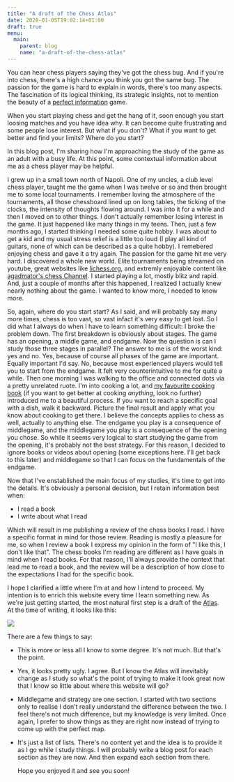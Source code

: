 ```yaml
---
title: "A draft of the Chess Atlas"
date: 2020-01-05T19:02:14+01:00
draft: true
menu:
  main:
    parent: blog
    name: "a-draft-of-the-chess-atlas"
---
```


You can hear chess players saying they've got the chess bug. And if you're into
chess, there's a high chance you think you got the same bug. The passion for the
game is hard to explain in words, there's too many aspects. The fascination of
its logical thinking, its strategic insights, not to mention the beauty of a
[perfect information](https://en.wikipedia.org/wiki/Perfect_information) game.

When you start playing chess and get the hang of it, soon enough you start
loosing matches and you have idea why. It can become quite frustrating and some
people lose interest. But what if you don't? What if you want to get better and
find your limits? Where do you start? 

In this blog post, I'm sharing how I'm approaching the study of the game as an
adult with a busy life. At this point, some contextual information about me as a
chess player may be helpful. 


I grew up in a small town north of Napoli. One of my uncles, a club level chess
player, taught me the game when I was twelve or so and then brought me to some
local tournaments. I remember loving the atmosphere of the tournaments, all
those chessboard lined up on long tables, the ticking of the clocks, the
intensity of thoughts flowing around. I was into it for a while and then I moved
on to other things. I don't actually remember losing interest in the game. It
just happened like many things in my teens. Then, just a few months ago, I
started thinking I needed some quite hobby. I was about to get a kid and my
usual stress relief is a little too loud (I play all kind of guitars, none of
which can be described as a quite hobby). I remebered enjoying chess and gave it
a try again. The passion for the game hit me very hard. I discovered a whole new
world. Elite tournaments being streamed on youtube, great websites like
[lichess.org](https://lichess.org), and extremly enjoyable content like
[agadmator's chess
Channel](https://www.youtube.com/channel/UCL5YbN5WLFD8dLIegT5QAbA). I started
playing a lot, mostly blitz and rapid. And, just a couple of months after this
happened, I realized I actually knew nearly nothing about the game. I wanted to
know more, I needed to know more.

So, again, where do you start start? As I said, and will probably say many more
times, chess is too vast, so vast infact it's very easy to get lost. So I did
what I always do when I have to learn something difficult: I broke the problem
down. The first breakdown is obviously about stages. The game has an opening, a
middle game, and endgame. Now the question is can I study those three stages in
parallel? The answer to me is of the worst kind: yes and no. Yes, because of
course all phases of the game are important. Equally important I'd say. No,
because most experienced players would tell you to start from the endgame. It
felt very counterintuitive to me for quite a while. Then one morning I was
walking to the office and connected dots via a pretty unrelated ruote. I'm into
cooking a lot, and [my favourite cooking
book](https://www.goodreads.com/book/show/30753841-salt-fat-acid-heat) (if you
want to get better at cooking _anything_, look no further) introduced me to a
beautiful process. If you want to reach a specific goal with a dish, walk it
backward. Picture the final result and apply what you know about cooking to get
there. I believe the concepts applies to chess as well, actually to anything
else. The endgame you play is a consequence of middlegame, and the middlegame
you play is a consequence of the opening you chose. So while it seems very
logical to start studying the game from the opening, it's probably not the best
strategy. For this reason, I decided to ignore books or videos about opening
(some exceptions here. I'll get back to this later) and middlegame so that I can
focus on the fundamentals of the endgame.

Now that I've enstablished the main focus of my studies, it's time to get into
the details. It's obviously a personal decision, but I retain information best
when:

- I read a book
- I write about what I read

Which will result in me publishing a review of the chess books I read. I have a
specific format in mind for those review. Reading is mostly a pleasure for me,
so when I review a book I express my opinion in the form of "I like this, I
don't like that". The chess books  I'm reading are different as I have goals in
mind when I read books. For that reason, I'll always provide the context that
lead me to read a book, and the review will be a description of how close to the
expectations I had for the specific book.

I hope I clarified a little where I'm at and how I intend to proceed. My
intention is to enrich this website every time I learn something new. As we're
just getting started, the most natural first step is a draft of the
[Atlas](/atlas). At the time of writing, it looks like this:

![](/atlas-first-draft.png)

There are a few things to say:

- This is more or less all I know to some degree. It's not much. But that's the
  point.
- Yes, it looks pretty ugly. I agree. But I know the Atlas will inevitably
  change as I study so what's the point of trying to make it look great now that
  I know so little about where this website will go?
- Middlegame and strategy are one section. I started with two sections only to
  realise I don't really understand the difference between the two. I feel
  there's not much difference, but my knowledge is very limited. Once again, I
  prefer to show things as they are right now instead of trying to come up with
  the perfect map.
- It's just a list of lists. There's no content yet and the idea is to provide
  it as I go while I study things. I will probably write a blog post for each
  section as they are now. And then expand each section from there.

  Hope you enjoyed it and see you soon!